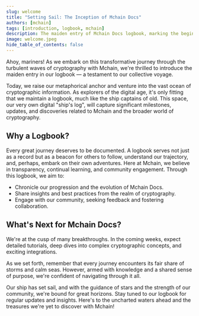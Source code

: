 ```yaml
---
slug: welcome
title: "Setting Sail: The Inception of Mchain Docs"
authors: [mchain]
tags: [introduction, logbook, mchain]
description: The maiden entry of Mchain Docs logbook, marking the beginning of our cryptographic journey.
image: welcome.jpeg
hide_table_of_contents: false
---
```


Ahoy, mariners! As we embark on this transformative journey through the turbulent waves of cryptography with Mchain, we're thrilled to introduce the maiden entry in our logbook — a testament to our collective voyage.

Today, we raise our metaphorical anchor and venture into the vast ocean of cryptographic information. As explorers of the digital age, it's only fitting that we maintain a logbook, much like the ship captains of old. This space, our very own digital "ship's log", will capture significant milestones, updates, and discoveries related to Mchain and the broader world of cryptography.

## Why a Logbook?

Every great journey deserves to be documented. A logbook serves not just as a record but as a beacon for others to follow, understand our trajectory, and, perhaps, embark on their own adventures. Here at Mchain, we believe in transparency, continual learning, and community engagement. Through this logbook, we aim to:
- Chronicle our progression and the evolution of Mchain Docs.
- Share insights and best practices from the realm of cryptography.
- Engage with our community, seeking feedback and fostering collaboration.

## What's Next for Mchain Docs?

We're at the cusp of many breakthroughs. In the coming weeks, expect detailed tutorials, deep dives into complex cryptographic concepts, and exciting integrations.

As we set forth, remember that every journey encounters its fair share of storms and calm seas. However, armed with knowledge and a shared sense of purpose, we're confident of navigating through it all.

Our ship has set sail, and with the guidance of stars and the strength of our community, we're bound for great horizons. Stay tuned to our logbook for regular updates and insights. Here's to the uncharted waters ahead and the treasures we're yet to discover with Mchain!
